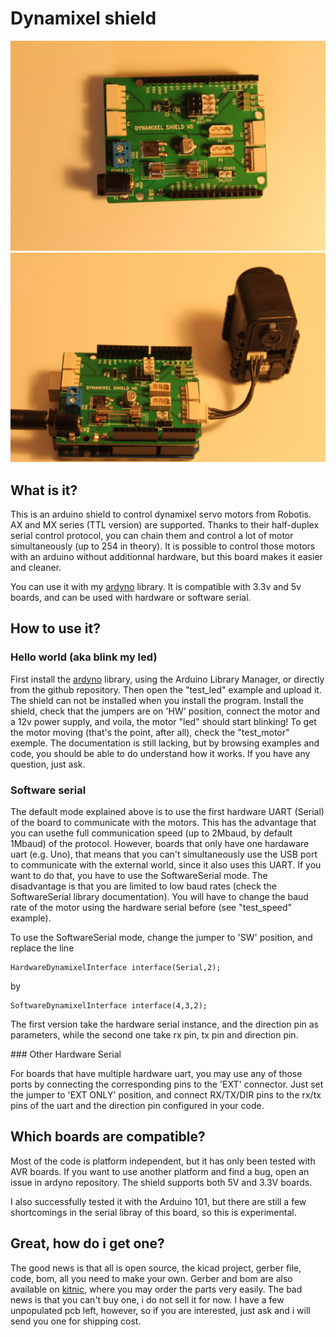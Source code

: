 # Dynamixel shield

![image1](image/IMG_0673_THUMB.JPG)
![image2](image/IMG_0681_THUMB.JPG)

## What is it?

This is an arduino shield to control dynamixel servo motors from Robotis. AX and MX series (TTL version) are supported. Thanks to their half-duplex serial control protocol, you can chain them and control a lot of motor simultaneously (up to 254 in theory). It is possible to control those motors with an arduino without additionnal hardware, but this board makes it easier and cleaner.

You can use it with my [ardyno](https://github.com/descampsa/ardyno/) library.
It is compatible with 3.3v and 5v boards, and can be used with hardware or software serial.

## How to use it?

### Hello world (aka blink my led)

First install the [ardyno](https://github.com/descampsa/ardyno/) library, using the Arduino Library Manager, or directly from the github repository.
Then open the "test_led" example and upload it. The shield can not be installed when you install the program.
Install the shield, check that the jumpers are on 'HW' position, connect the motor and a 12v power supply, and voila, the motor "led" should start blinking!
To get the motor moving (that's the point, after all), check the "test_motor" exemple. The documentation is still lacking, but by browsing examples and code, you should be able to do understand how it works. If you have any question, just ask.

### Software serial

The default mode explained above is to use the first hardware UART (Serial) of the board to communicate with the motors. This has the advantage that you can usethe full communication speed (up to 2Mbaud, by default 1Mbaud) of the protocol. However, boards that only have one hardaware uart (e.g. Uno), that means that you can't simultaneously use the USB port to communicate with the external world, since it also uses this UART. If you want to do that, you have to use the SoftwareSerial mode. The disadvantage is that you are limited to low baud rates (check the SoftwareSerial library documentation). You will have to change the baud rate of the motor using the hardware serial before (see "test_speed" example).

To use the SoftwareSerial mode, change the jumper to 'SW' position, and replace the line
```
HardwareDynamixelInterface interface(Serial,2);
```
by

```
SoftwareDynamixelInterface interface(4,3,2);
```

The first version take the hardware serial instance, and the direction pin as parameters, while the second one take rx pin, tx pin and direction pin.

### Other Hardware Serial

For boards that have multiple hardware uart, you may use any of those ports by connecting the corresponding pins to the 'EXT' connector. Just set the jumper to 'EXT ONLY' position, and connect RX/TX/DIR pins to the rx/tx pins of the uart and the direction pin configured in your code.

## Which boards are compatible?

Most of the code is platform independent, but it has only been tested with AVR boards. If you want to use another platform and find a bug, open an issue in ardyno repository.
The shield supports both 5V and 3.3V boards.

I also successfully tested it with the Arduino 101, but there are still a few shortcomings in the serial libray of this board, so this is experimental.

## Great, how do i get one?

The good news is that all is open source, the kicad project, gerber file, code, bom, all you need to make your own. Gerber and bom are also available on [kitnic](kitnic.it), where you may order the parts very easily. The bad news is that you can't buy one, i do not sell it for now.
I have a few unpopulated pcb left, however, so if you are interested, just ask and i will send you one for shipping cost.
